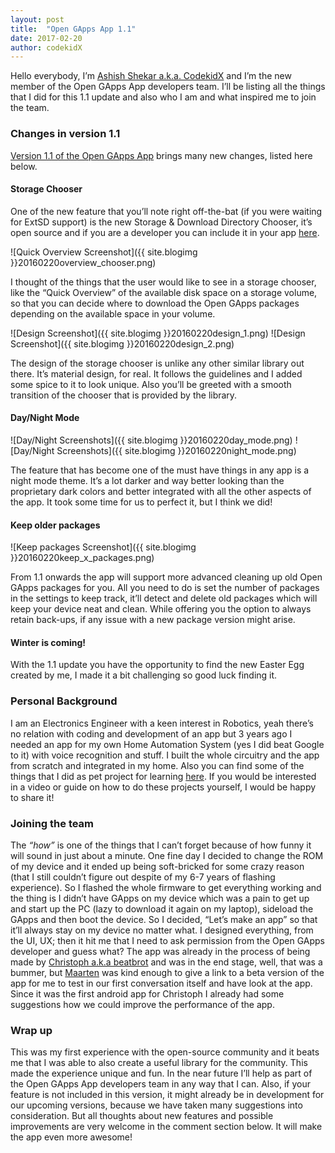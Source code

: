 ```yaml
---
layout: post
title:  "Open GApps App 1.1"
date: 2017-02-20
author: codekidX
---
```

Hello everybody, I’m [Ashish Shekar a.k.a. CodekidX](https://github.com/codekidX/) and I’m the new member of the Open GApps App developers team. I’ll be listing all the things that I did for this 1.1 update and also who I am and what inspired me to join the team.

### Changes in version 1.1
[Version 1.1 of the Open GApps App](http://opengapps.org/app/) brings many new changes, listed here below.

#### Storage Chooser
One of the new feature that you’ll note right off-the-bat (if you were waiting for ExtSD support) is the new Storage & Download Directory Chooser, it’s open source and if you are a developer you can include it in your app [here](https://github.com/codekidX/storage-chooser/).

![Quick Overview Screenshot]({{ site.blogimg }}20160220overview_chooser.png)

I thought of the things that the user would like to see in a storage chooser, like the “Quick Overview” of the available disk space on a storage volume, so that you can decide where to download the Open GApps packages depending on the available space in your volume.

![Design Screenshot]({{ site.blogimg }}20160220design_1.png)
![Design Screenshot]({{ site.blogimg }}20160220design_2.png)

The design of the storage chooser is unlike any other similar library out there. It’s material design, for real. It follows the guidelines and I added some spice to it to look unique. Also you’ll be greeted with a smooth transition of the chooser that is provided by the library.

#### Day/Night Mode
![Day/Night Screenshots]({{ site.blogimg }}20160220day_mode.png)
![Day/Night Screenshots]({{ site.blogimg }}20160220night_mode.png)

The feature that has become one of the must have things in any app is a night mode theme. It’s a lot darker and way better looking than the proprietary dark colors and better integrated with all the other aspects of the app. It took some time for us to perfect it, but I think we did!

#### Keep older packages
![Keep packages Screenshot]({{ site.blogimg }}20160220keep_x_packages.png)

From 1.1 onwards the app will support more advanced cleaning up old Open GApps packages for you. All you need to do is set the number of packages in the settings to keep track, it’ll detect and delete old packages which will keep your device neat and clean. While offering you the option to always retain back-ups, if any issue with a new package version might arise.

#### Winter is coming!
With the 1.1 update you have the opportunity to find the new Easter Egg created by me, I made it a bit challenging so good luck finding it.

### Personal Background
I am an Electronics Engineer with a keen interest in Robotics, yeah there’s no relation with coding and development of an app but 3 years ago I needed an app for my own Home Automation System (yes I did beat Google to it) with voice recognition and stuff. I built the whole circuitry and the app from scratch and integrated in my home. Also you can find some of the things that I did as pet project for learning [here](http://ashishshekar.esy.es).  If you would be interested in a video or guide on how to do these projects yourself, I would be happy to share it!

### Joining the team
The *“how”* is one of the things that I can’t forget because of how funny it will sound in just about a minute. One fine day I decided to change the ROM of my device and it ended up being soft-bricked for some crazy reason (that I still couldn’t figure out despite of my 6-7 years of flashing experience). So I flashed the whole firmware to get everything working and the thing is I didn’t have GApps on my device which was a pain to get up and start up the PC (lazy to download it again on my laptop), sideload the GApps and then boot the device. So I decided, “Let’s make an app” so that it’ll always stay on my device no matter what. I designed everything, from the UI, UX; then it hit me that I need to ask permission from the Open GApps developer and guess what? The app was already in the process of being made by [Christoph a.k.a beatbrot](https://github.com/beatbrot/) and was in the end stage, well, that was a bummer, but [Maarten](https://github.com/mfonville/) was kind enough to give a link to a beta version of the app for me to test in our first conversation itself and have look at the app. Since it was the first android app for Christoph I already had some suggestions how we could improve the performance of the app.

### Wrap up
This was my first experience with the open-source community and it beats me that I was able to also create a useful library for the community. This made the experience unique and fun. In the near future I’ll help as part of the Open GApps App developers team in any way that I can. Also, if your feature is not included in this version, it might already be in development for our upcoming versions, because we have taken many suggestions into consideration. But all thoughts about new features and possible improvements are very welcome in the comment section below. It will make the app even more awesome!
